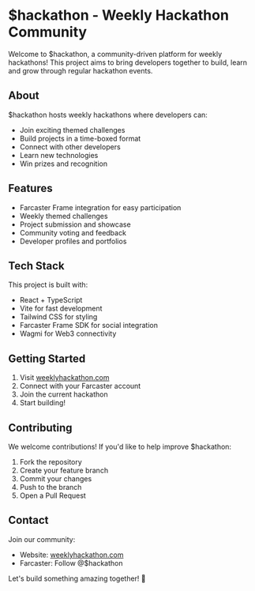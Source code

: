 # $hackathon - Weekly Hackathon Community

Welcome to $hackathon, a community-driven platform for weekly hackathons! This project aims to bring developers together to build, learn and grow through regular hackathon events.

## About

$hackathon hosts weekly hackathons where developers can:

- Join exciting themed challenges
- Build projects in a time-boxed format
- Connect with other developers
- Learn new technologies
- Win prizes and recognition

## Features

- Farcaster Frame integration for easy participation
- Weekly themed challenges
- Project submission and showcase
- Community voting and feedback
- Developer profiles and portfolios

## Tech Stack

This project is built with:

- React + TypeScript
- Vite for fast development
- Tailwind CSS for styling
- Farcaster Frame SDK for social integration
- Wagmi for Web3 connectivity

## Getting Started

1. Visit [weeklyhackathon.com](https://weeklyhackathon.com)
2. Connect with your Farcaster account
3. Join the current hackathon
4. Start building!

## Contributing

We welcome contributions! If you'd like to help improve $hackathon:

1. Fork the repository
2. Create your feature branch
3. Commit your changes
4. Push to the branch
5. Open a Pull Request

## Contact

Join our community:

- Website: [weeklyhackathon.com](https://weeklyhackathon.com)
- Farcaster: Follow @$hackathon

Let's build something amazing together! 🚀
